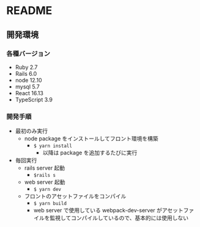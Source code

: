 # README

## 開発環境

### 各種バージョン
* Ruby 2.7
* Rails 6.0
* node 12.10
* mysql 5.7
* React 16.13
* TypeScript 3.9

### 開発手順

* 最初のみ実行
  * node package をインストールしてフロント環境を構築
    * `$ yarn install`
      * 以降は package を追加するたびに実行
* 毎回実行
  * rails server 起動
    * `$rails s`
  * web server 起動
    * `$ yarn dev`
  * フロントのアセットファイルをコンパイル
    * `$ yarn build`
    * web server で使用している webpack-dev-server がアセットファイルを監視してコンパイルしているので、基本的には使用しない

